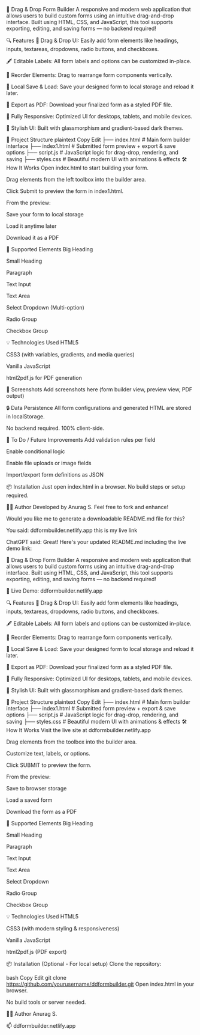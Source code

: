 🧱 Drag & Drop Form Builder
A responsive and modern web application that allows users to build custom forms using an intuitive drag-and-drop interface. Built using HTML, CSS, and JavaScript, this tool supports exporting, editing, and saving forms — no backend required!

🔍 Features
🚀 Drag & Drop UI: Easily add form elements like headings, inputs, textareas, dropdowns, radio buttons, and checkboxes.

🖋️ Editable Labels: All form labels and options can be customized in-place.

🧩 Reorder Elements: Drag to rearrange form components vertically.

💾 Local Save & Load: Save your designed form to local storage and reload it later.

📄 Export as PDF: Download your finalized form as a styled PDF file.

🎨 Fully Responsive: Optimized UI for desktops, tablets, and mobile devices.

🌌 Stylish UI: Built with glassmorphism and gradient-based dark themes.

📁 Project Structure
plaintext
Copy
Edit
├── index.html         # Main form builder interface
├── index1.html        # Submitted form preview + export & save options
├── script.js          # JavaScript logic for drag-drop, rendering, and saving
├── styles.css         # Beautiful modern UI with animations & effects
🛠️ How It Works
Open index.html to start building your form.

Drag elements from the left toolbox into the builder area.

Click Submit to preview the form in index1.html.

From the preview:

Save your form to local storage

Load it anytime later

Download it as a PDF

🧪 Supported Elements
Big Heading

Small Heading

Paragraph

Text Input

Text Area

Select Dropdown (Multi-option)

Radio Group

Checkbox Group

💡 Technologies Used
HTML5

CSS3 (with variables, gradients, and media queries)

Vanilla JavaScript

html2pdf.js for PDF generation

📸 Screenshots
Add screenshots here (form builder view, preview view, PDF output)

🔒 Data Persistence
All form configurations and generated HTML are stored in localStorage.

No backend required. 100% client-side.

📝 To Do / Future Improvements
Add validation rules per field

Enable conditional logic

Enable file uploads or image fields

Import/export form definitions as JSON

📦 Installation
Just open index.html in a browser. No build steps or setup required.

🧑‍💻 Author
Developed by Anurag S.
Feel free to fork and enhance!

Would you like me to generate a downloadable README.md file for this?








You said:
ddformbuilder.netlify.app
this is my live link


ChatGPT said:
Great! Here's your updated README.md including the live demo link:

🧱 Drag & Drop Form Builder
A responsive and modern web application that allows users to build custom forms using an intuitive drag-and-drop interface. Built using HTML, CSS, and JavaScript, this tool supports exporting, editing, and saving forms — no backend required!

🔗 Live Demo: ddformbuilder.netlify.app

🔍 Features
🚀 Drag & Drop UI: Easily add form elements like headings, inputs, textareas, dropdowns, radio buttons, and checkboxes.

🖋️ Editable Labels: All form labels and options can be customized in-place.

🧩 Reorder Elements: Drag to rearrange form components vertically.

💾 Local Save & Load: Save your designed form to local storage and reload it later.

📄 Export as PDF: Download your finalized form as a styled PDF file.

🎨 Fully Responsive: Optimized UI for desktops, tablets, and mobile devices.

🌌 Stylish UI: Built with glassmorphism and gradient-based dark themes.

📁 Project Structure
plaintext
Copy
Edit
├── index.html         # Main form builder interface
├── index1.html        # Submitted form preview + export & save options
├── script.js          # JavaScript logic for drag-drop, rendering, and saving
├── styles.css         # Beautiful modern UI with animations & effects
🛠️ How It Works
Visit the live site at ddformbuilder.netlify.app

Drag elements from the toolbox into the builder area.

Customize text, labels, or options.

Click SUBMIT to preview the form.

From the preview:

Save to browser storage

Load a saved form

Download the form as a PDF

🧪 Supported Elements
Big Heading

Small Heading

Paragraph

Text Input

Text Area

Select Dropdown

Radio Group

Checkbox Group

💡 Technologies Used
HTML5

CSS3 (with modern styling & responsiveness)

Vanilla JavaScript

html2pdf.js (PDF export)

📦 Installation (Optional - For local setup)
Clone the repository:

bash
Copy
Edit
git clone https://github.com/yourusername/ddformbuilder.git
Open index.html in your browser.

No build tools or server needed.

🧑‍💻 Author
Anurag S.

📫 ddformbuilder.netlify.app
